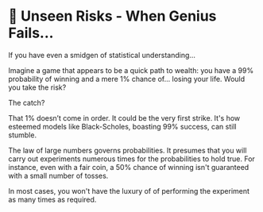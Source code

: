 # 💎 Unseen Risks - When Genius Fails...

If you have even a smidgen of statistical understanding...

Imagine a game that appears to be a quick path to wealth: you have a 99% probability of winning and a mere 1% chance of... losing your life. Would you take the risk?

The catch? 

That 1% doesn’t come in order. It could be the very first strike. It's how esteemed models like Black-Scholes, boasting 99% success, can still stumble.

The law of large numbers governs probabilities. It presumes that you will carry out experiments numerous times for the probabilities to hold true. For instance, even with a fair coin, a 50% chance of winning isn't guaranteed with a small number of tosses. 

In most cases, you won't have the luxury of of performing the experiment as many times as required.
